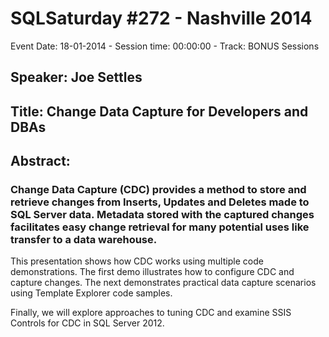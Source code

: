 # SQLSaturday #272 - Nashville 2014
Event Date: 18-01-2014 - Session time: 00:00:00 - Track: BONUS Sessions
## Speaker: Joe Settles
## Title: Change Data Capture for Developers and DBAs 
## Abstract:
### Change Data Capture (CDC) provides a method to store and retrieve changes from Inserts, Updates and Deletes made to SQL Server data. Metadata stored with the captured changes facilitates easy change retrieval for many potential uses like transfer to a data warehouse. 

This presentation shows how CDC works using multiple code demonstrations. The first demo illustrates how to configure CDC and capture changes. The next demonstrates practical data capture scenarios using Template Explorer code samples. 

Finally, we will explore approaches to tuning CDC and examine SSIS Controls for CDC in SQL Server 2012.



